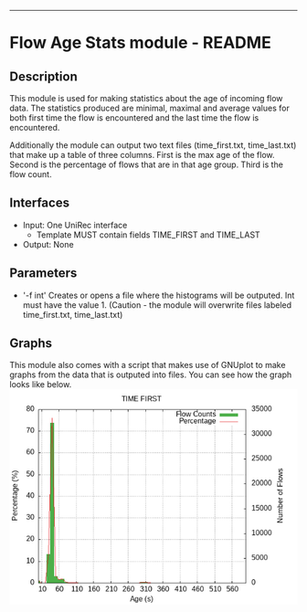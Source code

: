 ---
# Flow Age Stats module - README

## Description
This module is used for making statistics about the age of incoming flow data. The statistics produced are minimal, maximal and average values for both first time the flow is encountered and the last time the flow is encountered. 

Additionally the module can output two text files (time_first.txt, time_last.txt) that make up a table of three columns. First is the max age of the flow. Second is the percentage of flows that are in that age group. Third is the flow count. 

## Interfaces
- Input: One UniRec interface
    - Template MUST contain fields TIME_FIRST and TIME_LAST
- Output: None

## Parameters
- '-f int'       Creates or opens a file where the histograms will be outputed. Int must have the value 1. (Caution - the module will overwrite files labeled time_first.txt, time_last.txt)

## Graphs
This module also comes with a script that makes use of GNUplot to make graphs from the data that is outputed into files. You can see how the graph looks like below.
![ExampleGraph](example.png)
